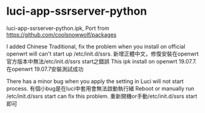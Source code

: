 # luci-app-ssrserver-python
luci-app-ssrserver-python.ipk, Port from https://github.com/coolsnowwolf/packages

I added Chinese Traditional, fix the problem when you install on official openwrt will can't start up /etc/init.d/ssrs.
新增正體中文，修復安裝在openwrt官方版本中無法/etc/init.d/ssrs start之錯誤
This ipk install on openwrt 19.07.7.
在openwrt 19.07.7安裝測試成功

There has a minor bug when you apply the setting in Luci will not start process.
有個小bug是在luci中套用會無法啟動執行緒
Reboot or manually run /etc/init.d/ssrs start can fix this problem.
重新開機or手動/etc/init.d/ssrs start即可

